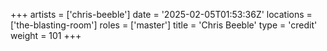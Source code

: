 +++
artists = ['chris-beeble']
date = '2025-02-05T01:53:36Z'
locations = ['the-blasting-room']
roles = ['master']
title = 'Chris Beeble'
type = 'credit'
weight = 101
+++
